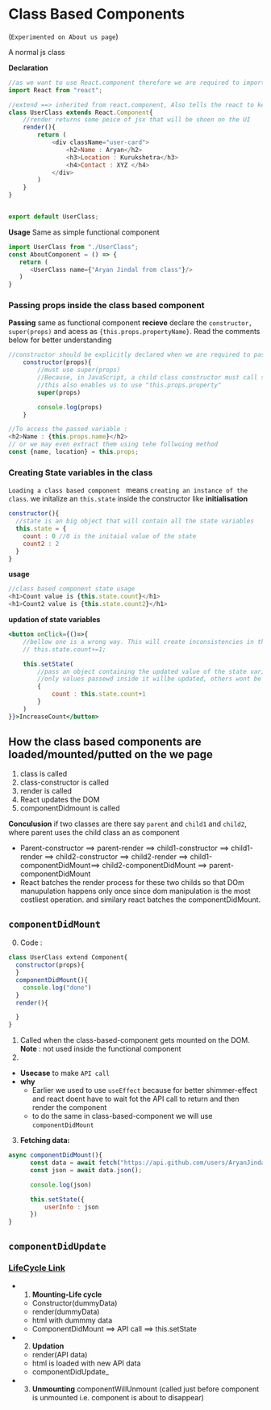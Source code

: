 # Class Based Components
(`Experimented on About us page`)

A normal js class

**Declaration**
```js
//as we want to use React.component therefore we are required to import the react.
import React from "react";

//extend ==> inherited from react.component, Also tells the react to keep track of this
class UserClass extends React.Component{
    //render returns some peice of jsx that will be shoen on the UI
    render(){
        return (
            <div className="user-card">
                <h2>Name : Aryan</h2>
                <h3>Location : Kurukshetra</h3>
                <h4>Contact : XYZ </h4>
            </div>
        )
    }
}


export default UserClass;
```

**Usage**
Same as simple functional component 
```js
import UserClass from "./UserClass";
const AboutComponent = () => {
   return (
      <UserClass name={"Aryan Jindal from class"}/>
   )
}
```

### Passing props inside the class based component

**Passing** same as functional component
**recieve** declare the `constructor, super(props)` and acess as `{this.props.propertyName}`. Read the comments below for better understanding
```js
//constructor should be explicitly declared when we are required to pass the parameters
    constructor(props){
        //must use super(props)
        //Because, in JavaScript, a child class constructor must call super() before accessing this. In the context of a React component, it's also common to pass props to the super constructor.
        //this also enables us to use "this.props.property"
        super(props)

        console.log(props)
    }

//To access the passed variable :
<h2>Name : {this.props.name}</h2>
// or we may even extract them using tehe follwoing method 
const {name, location} = this.props;


```


### Creating State variables in the class

`Loading a class based component ` means `creating an instance of the class`.
we initalize an `this.state` inside the constructor
like
**initialisation**
```js
constructor(){
  //state is an big object that will contain all the state variables
  this.state = {
    count : 0 //0 is the initaial value of the state
    count2 : 2
  }
}
```

**usage**
```js
//class based component state usage
<h1>Count value is {this.state.count}</h1>
<h1>Count2 value is {this.state.count2}</h1>
```

**updation of state variables**
```jsx
<button onClick={()=>{
    //bellow one is a wrong way. This will create inconsistencies in the code.
    // this.state.count+=1;

    this.setState(
        //pass an object containing the updated value of the state variables.
        //only values passewd inside it willbe updated, others wont be touched. i.e count2 won't be affected in this updation.
        {
            count : this.state.count+1
        }
    )
}}>IncreaseCount</button>
```

## How the class based components are loaded/mounted/putted on the we page
1) class is called
2) class-constructor is called
3) render is called
4) React updates the DOM
5) componentDidmount is called

**Conculusion** 
if two classes are there say `parent` and `child1` and `child2`, where parent uses the child class an as component

- Parent-constructor ==> parent-render  ==> child1-constructor ==> child1-render ==> child2-constructor ==> child2-render ==> child1-componentDidMount==> child2-componentDidMount ==> parent-componentDidMount
- React batches the render process for these two childs so that DOm manupulation happens only once since dom manipulation is the most costliest operation. and similary react batches the componentDidMount.

## `componentDidMount`
0) Code :
```js
class UserClass extend Component{
  constructor(props){
  }
  componentDidMount(){
    console.log("done")
  }
  render(){

  }
}
```
1) Called when the class-based-component gets mounted on the DOM.
**Note** : not used inside the functional component
2) 
  - **Usecase** to make `API call` 
  - **why** 
    - Earlier we used to use `useEffect` because for better shimmer-effect and react doent have to wait fot the API call to return and then render the component
    - to do the same in class-based-component we will use `componentDidMount`
3) **Fetching data:**
```js
async componentDidMount(){
      const data = await fetch("https://api.github.com/users/AryanJindal")
      const json = await data.json();

      console.log(json)

      this.setState({
          userInfo : json
      })
}
```

## `componentDidUpdate`
### [LifeCycle Link](https://projects.wojtekmaj.pl/react-lifecycle-methods-diagram/)

- 1) **Mounting-Life cycle**
  - Constructor(dummyData)
  - render(dummyData)
  - html with dummmy data
  - ComponentDidMount ==> API call ==> this.setState
- 2) **Updation**
  - render(API data)
  - html is loaded with new API data
  - componentDidUpdate_
- 3) **Unmounting**
  componentWillUnmount (called just before component is unmounted i.e. component is about to disappear)
